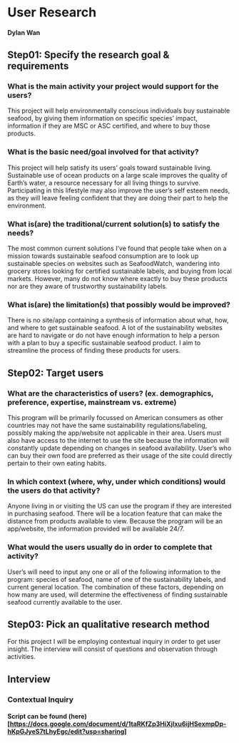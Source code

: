# User Research 
#### Dylan Wan 

## Step01: Specify the research goal & requirements
### What is the main activity your project would support for the users?
This project will help environmentally conscious individuals buy sustainable seafood, by giving them information on specific species’ impact, information if they are MSC or ASC certified, and where to buy those products. 

### What is the basic need/goal involved for that activity? 
This project will help satisfy its users’ goals toward sustainable living. Sustainable use of ocean products on a large scale improves the quality of Earth’s water, a resource necessary for all living things to survive. Participating in this lifestyle may also improve the user’s self esteem needs, as they will leave feeling confident that they are doing their part to help the environment.


### What is(are) the traditional/current solution(s) to satisfy the needs?
The most common current solutions I’ve found that people take when on a mission towards sustainable seafood consumption are to look up sustainable species on websites such as SeafoodWatch, wandering into grocery stores looking for certified sustainable labels, and buying from local markets. However, many do not know where exactly to buy these products nor are they aware of trustworthy sustainability labels.

### What is(are) the limitation(s) that possibly would be improved?
There is no site/app containing a synthesis of information about what, how, and where to get sustainable seafood. A lot of the sustainability websites are hard to navigate or do not have enough information to help a person with a plan to buy a specific sustainable seafood product. I aim to streamline the process of finding these products for users.

## Step02: Target users
### What are the characteristics of users? (ex. demographics, preference, expertise, mainstream vs. extreme)
This program will be primarily focussed on American consumers as other countries may not have the same sustainability regulations/labeling, possibly making the app/website not applicable in their area. Users must also have access to the internet to use the site because the information will constantly update depending on changes in seafood availability. User’s who can buy their own food are preferred as their usage of the site could directly pertain to their own eating habits.

### In which context (where, why, under which conditions) would the users do that activity? 
Anyone living in or visiting the US can use the program if they are interested in purchasing seafood. There will be a location feature that can make the distance from products available to view. Because the program will be an app/website, the information provided will be available 24/7.

### What would the users usually do in order to complete that activity? 
User’s will need to input any one or all of the following information to the program: species of seafood, name of one of the sustainability labels, and current general location. The combination of these factors, depending on how many are used, will determine the effectiveness of finding sustainable seafood currently available to the user.

## Step03: Pick an qualitative research method
For this project I will be employing contextual inquiry in order to get user insight. The interview will consist of questions and observation through activities.

## Interview
### Contextual Inquiry
#### Script can be found (here) [https://docs.google.com/document/d/1taRKfZp3HiXjlxu6ijHSexmpDp-hKpGJyeS7tLhyEgc/edit?usp=sharing]


